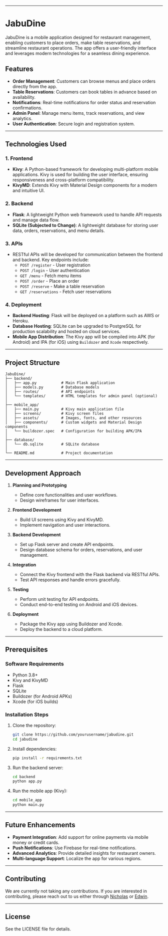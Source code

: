 ***

# JabuDine

JabuDine is a mobile application designed for restaurant management, enabling customers to place orders, make table reservations, and streamline restaurant operations. The app offers a user-friendly interface and leverages modern technologies for a seamless dining experience.

## Features
- **Order Management**: Customers can browse menus and place orders directly from the app.
- **Table Reservations**: Customers can book tables in advance based on availability.
- **Notifications**: Real-time notifications for order status and reservation confirmations.
- **Admin Panel**: Manage menu items, track reservations, and view analytics.
- **User Authentication**: Secure login and registration system.

---

## Technologies Used

### 1. **Frontend**
   - **Kivy**: A Python-based framework for developing multi-platform mobile applications. Kivy is used for building the user interface, ensuring responsiveness and cross-platform compatibility.
   - **KivyMD**: Extends Kivy with Material Design components for a modern and intuitive UI.

### 2. **Backend**
   - **Flask**: A lightweight Python web framework used to handle API requests and manage data flow.
   - **SQLite (Subjected to Change)**: A lightweight database for storing user data, orders, reservations, and menu details.

### 3. **APIs**
   - RESTful APIs will be developed for communication between the frontend and backend. Key endpoints include:
     - `POST /register` - User registration
     - `POST /login` - User authentication
     - `GET /menu` - Fetch menu items
     - `POST /order` - Place an order
     - `POST /reserve` - Make a table reservation
     - `GET /reservations` - Fetch user reservations

### 4. **Deployment**
   - **Backend Hosting**: Flask will be deployed on a platform such as AWS or Heroku.
   - **Database Hosting**: SQLite can be upgraded to PostgreSQL for production scalability and hosted on cloud services.
   - **Mobile App Distribution**: The Kivy app will be compiled into APK (for Android) and IPA (for iOS) using `Buildozer` and `Xcode` respectively.

---

## Project Structure
```
JabuDine/
├── backend/
│   ├── app.py           # Main Flask application
│   ├── models.py        # Database models
│   ├── routes/          # API endpoints
│   └── templates/       # HTML templates for admin panel (optional)
│
├── mobile_app/
│   ├── main.py          # Kivy main application file
│   ├── screens/         # Kivy screen files
│   ├── assets/          # Images, fonts, and other resources
│   ├── components/      # Custom widgets and Material Design components
│   └── buildozer.spec   # Configuration for building APK/IPA
│
├── database/
│   └── db.sqlite        # SQLite database
│
└── README.md            # Project documentation
```

---

## Development Approach

1. **Planning and Prototyping**
   - Define core functionalities and user workflows.
   - Design wireframes for user interfaces.

2. **Frontend Development**
   - Build UI screens using Kivy and KivyMD.
   - Implement navigation and user interactions.

3. **Backend Development**
   - Set up Flask server and create API endpoints.
   - Design database schema for orders, reservations, and user management.

4. **Integration**
   - Connect the Kivy frontend with the Flask backend via RESTful APIs.
   - Test API responses and handle errors gracefully.

5. **Testing**
   - Perform unit testing for API endpoints.
   - Conduct end-to-end testing on Android and iOS devices.

6. **Deployment**
   - Package the Kivy app using Buildozer and Xcode.
   - Deploy the backend to a cloud platform.

---

## Prerequisites

### Software Requirements
- Python 3.8+
- Kivy and KivyMD
- Flask
- SQLite
- Buildozer (for Android APKs)
- Xcode (for iOS builds)

### Installation Steps
1. Clone the repository:
   ```bash
   git clone https://github.com/yourusername/jabudine.git
   cd jabudine
   ```
2. Install dependencies:
   ```bash
   pip install -r requirements.txt
   ```
3. Run the backend server:
   ```bash
   cd backend
   python app.py
   ```
4. Run the mobile app (Kivy):
   ```bash
   cd mobile_app
   python main.py
   ```

---

## Future Enhancements
- **Payment Integration**: Add support for online payments via mobile money or credit cards.
- **Push Notifications**: Use Firebase for real-time notifications.
- **Advanced Analytics**: Provide detailed insights for restaurant owners.
- **Multi-language Support**: Localize the app for various regions.

---

## Contributing
We are currently not taking any contributions. If you are interested in contributing, please reach out to us either through [Nicholas](https://github.com/Daemon403) or [Edwin](https://edwinshayo.com).

---

## License
See the LICENSE file for details.
